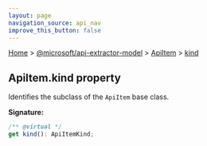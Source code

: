 ```yaml
---
layout: page
navigation_source: api_nav
improve_this_button: false
---
```



[Home](./index.md) &gt; [@microsoft/api-extractor-model](./api-extractor-model.md) &gt; [ApiItem](./api-extractor-model.apiitem.md) &gt; [kind](./api-extractor-model.apiitem.kind.md)

## ApiItem.kind property

Identifies the subclass of the `ApiItem` base class.

<b>Signature:</b>

```typescript
/** @virtual */
get kind(): ApiItemKind;
```
